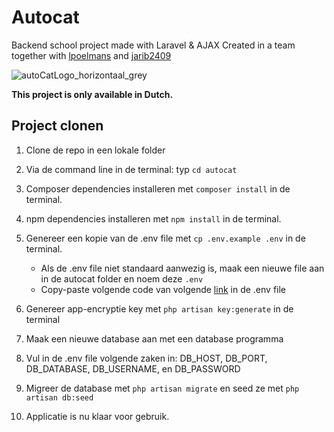 # Autocat
Backend school project made with Laravel & AJAX
Created in a team together with [lpoelmans](https://github.com/lpoelmans) and [jarib2409](https://github.com/jarib2409)

![autoCatLogo_horizontaal_grey](https://user-images.githubusercontent.com/91475147/173594414-f16b46a4-457f-4498-8297-c7c1086d6640.png)

**This project is only available in Dutch.**

## Project clonen

1. Clone de repo in een lokale folder

2. Via de command line in de terminal: typ `cd autocat`

3. Composer dependencies installeren met `composer install` in de terminal.

4. npm dependencies installeren met `npm install` in de terminal.

5. Genereer een kopie van de .env file met `cp .env.example .env` in de terminal.
  	- Als de .env file niet standaard aanwezig is, maak een nieuwe file aan in de autocat folder en noem deze `.env`
  	- Copy-paste volgende code van volgende [link](https://github.com/laravel/laravel/blob/master/.env.example) in de .env file
6. Genereer app-encryptie key met `php artisan key:generate` in de terminal

7. Maak een nieuwe database aan met een database programma

8. Vul in de .env file volgende zaken in: DB_HOST, DB_PORT, DB_DATABASE, DB_USERNAME, en DB_PASSWORD

9. Migreer de database met `php artisan migrate` en seed ze met `php artisan db:seed`

10. Applicatie is nu klaar voor gebruik.
